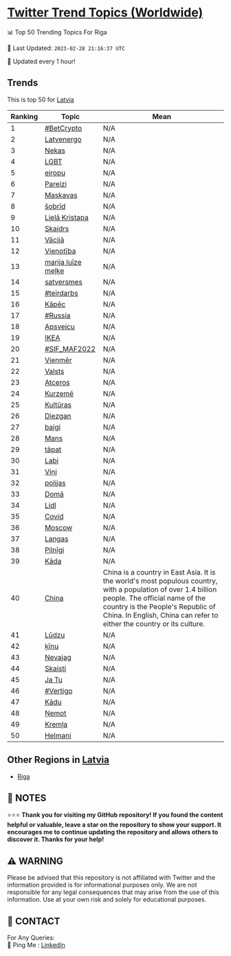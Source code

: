 [Twitter Trend Topics (Worldwide)](https://github.com/ErcinDedeoglu/Twitter-Trend-Topics)
==========


📊 Top 50 Trending Topics For Riga

📆 Last Updated: `2023-02-28 21:16:37 UTC`

🔧 Updated every 1 hour!


## Trends

This is top 50 for [Latvia](</Latvia>)

| Ranking | Topic | Mean |
| ------- | ------------ | ------------ |
| 1 | [#BetCrypto](http://twitter.com/search?q=%23BetCrypto) | N/A |
| 2 | [Latvenergo](http://twitter.com/search?q=Latvenergo) | N/A |
| 3 | [Nekas](http://twitter.com/search?q=Nekas) | N/A |
| 4 | [LGBT](http://twitter.com/search?q=LGBT) | N/A |
| 5 | [eiropu](http://twitter.com/search?q=eiropu) | N/A |
| 6 | [Pareizi](http://twitter.com/search?q=Pareizi) | N/A |
| 7 | [Maskavas](http://twitter.com/search?q=Maskavas) | N/A |
| 8 | [šobrīd](http://twitter.com/search?q=%c5%a1obr%c4%abd) | N/A |
| 9 | [Lielā Kristapa](http://twitter.com/search?q=Liel%c4%81+Kristapa) | N/A |
| 10 | [Skaidrs](http://twitter.com/search?q=Skaidrs) | N/A |
| 11 | [Vācijā](http://twitter.com/search?q=V%c4%81cij%c4%81) | N/A |
| 12 | [Vienotība](http://twitter.com/search?q=Vienot%c4%abba) | N/A |
| 13 | [marija luīze meļķe](http://twitter.com/search?q=marija+lu%c4%abze+me%c4%bc%c4%b7e) | N/A |
| 14 | [satversmes](http://twitter.com/search?q=satversmes) | N/A |
| 15 | [#teirdarbs](http://twitter.com/search?q=%23teirdarbs) | N/A |
| 16 | [Kāpēc](http://twitter.com/search?q=K%c4%81p%c4%93c) | N/A |
| 17 | [#Russia](http://twitter.com/search?q=%23Russia) | N/A |
| 18 | [Apsveicu](http://twitter.com/search?q=Apsveicu) | N/A |
| 19 | [IKEA](http://twitter.com/search?q=IKEA) | N/A |
| 20 | [#SIF_MAF2022](http://twitter.com/search?q=%23SIF_MAF2022) | N/A |
| 21 | [Vienmēr](http://twitter.com/search?q=Vienm%c4%93r) | N/A |
| 22 | [Valsts](http://twitter.com/search?q=Valsts) | N/A |
| 23 | [Atceros](http://twitter.com/search?q=Atceros) | N/A |
| 24 | [Kurzemē](http://twitter.com/search?q=Kurzem%c4%93) | N/A |
| 25 | [Kultūras](http://twitter.com/search?q=Kult%c5%abras) | N/A |
| 26 | [Diezgan](http://twitter.com/search?q=Diezgan) | N/A |
| 27 | [baigi](http://twitter.com/search?q=baigi) | N/A |
| 28 | [Mans](http://twitter.com/search?q=Mans) | N/A |
| 29 | [tāpat](http://twitter.com/search?q=t%c4%81pat) | N/A |
| 30 | [Labi](http://twitter.com/search?q=Labi) | N/A |
| 31 | [Viņi](http://twitter.com/search?q=Vi%c5%86i) | N/A |
| 32 | [polijas](http://twitter.com/search?q=polijas) | N/A |
| 33 | [Domā](http://twitter.com/search?q=Dom%c4%81) | N/A |
| 34 | [Lidl](http://twitter.com/search?q=Lidl) | N/A |
| 35 | [Covid](http://twitter.com/search?q=Covid) | N/A |
| 36 | [Moscow](http://twitter.com/search?q=Moscow) | N/A |
| 37 | [Langas](http://twitter.com/search?q=Langas) | N/A |
| 38 | [Pilnīgi](http://twitter.com/search?q=Piln%c4%abgi) | N/A |
| 39 | [Kāda](http://twitter.com/search?q=K%c4%81da) | N/A |
| 40 | [China](http://twitter.com/search?q=China) | China is a country in East Asia. It is the world's most populous country, with a population of over 1.4 billion people. The official name of the country is the People's Republic of China. In English, China can refer to either the country or its culture. |
| 41 | [Lūdzu](http://twitter.com/search?q=L%c5%abdzu) | N/A |
| 42 | [ķīnu](http://twitter.com/search?q=%c4%b7%c4%abnu) | N/A |
| 43 | [Nevajag](http://twitter.com/search?q=Nevajag) | N/A |
| 44 | [Skaisti](http://twitter.com/search?q=Skaisti) | N/A |
| 45 | [Ja Tu](http://twitter.com/search?q=Ja+Tu) | N/A |
| 46 | [#Vertigo](http://twitter.com/search?q=%23Vertigo) | N/A |
| 47 | [Kādu](http://twitter.com/search?q=K%c4%81du) | N/A |
| 48 | [Ņemot](http://twitter.com/search?q=%c5%85emot) | N/A |
| 49 | [Kremļa](http://twitter.com/search?q=Krem%c4%bca) | N/A |
| 50 | [Helmani](http://twitter.com/search?q=Helmani) | N/A |



## Other Regions in [Latvia](</Latvia>)

* [Riga](</Latvia/Riga.md>)



## 📝 NOTES

⭐⭐⭐ **Thank you for visiting my GitHub repository! If you found the content helpful or valuable, leave a star on the repository to show your support. It encourages me to continue updating the repository and allows others to discover it. Thanks for your help!**


## ⚠️ WARNING

Please be advised that this repository is not affiliated with Twitter and the information provided is for informational purposes only. We are not responsible for any legal consequences that may arise from the use of this information. Use at your own risk and solely for educational purposes.


## 📨 CONTACT

 For Any Queries:  
            🏓 Ping Me : [LinkedIn](https://www.linkedin.com/in/ercindedeoglu/)
